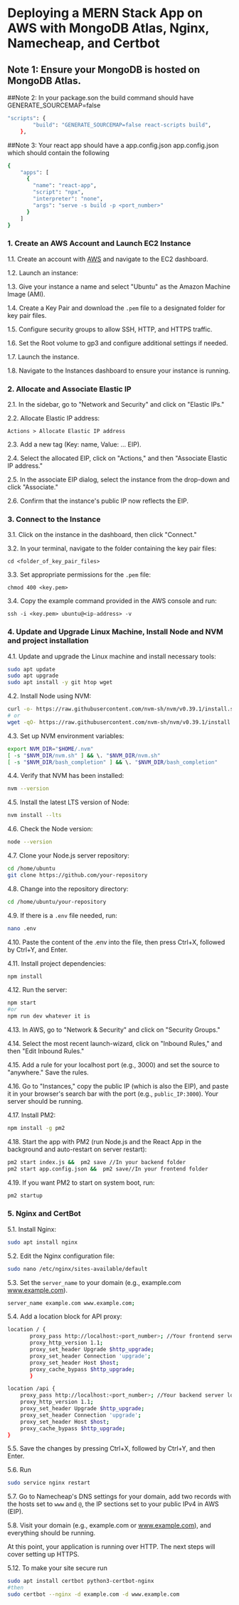# Deploying a MERN Stack App on AWS with MongoDB Atlas, Nginx, Namecheap, and Certbot

## Note 1: Ensure your MongoDB is hosted on MongoDB Atlas.

##Note 2: In your package.son the build command should have GENERATE_SOURCEMAP=false

```bash
"scripts": {
        "build": "GENERATE_SOURCEMAP=false react-scripts build",
    },
```

##Note 3: Your react app should have a app.config.json
app.config.json which should contain the following
```bash
{
    "apps": [
      {
        "name": "react-app",
        "script": "npx",
        "interpreter": "none",
        "args": "serve -s build -p <port_number>"
      }
    ]
}
```

### 1. Create an AWS Account and Launch EC2 Instance

1.1. Create an account with [AWS](https://aws.amazon.com/) and navigate to the EC2 dashboard.

1.2. Launch an instance:

1.3. Give your instance a name and select "Ubuntu" as the Amazon Machine Image (AMI).

1.4. Create a Key Pair and download the `.pem` file to a designated folder for key pair files.

1.5. Configure security groups to allow SSH, HTTP, and HTTPS traffic.

1.6. Set the Root volume to gp3 and configure additional settings if needed.

1.7. Launch the instance.

1.8. Navigate to the Instances dashboard to ensure your instance is running.

### 2. Allocate and Associate Elastic IP

2.1. In the sidebar, go to "Network and Security" and click on "Elastic IPs."

2.2. Allocate Elastic IP address:
 ```
 Actions > Allocate Elastic IP address
 ```

2.3. Add a new tag (Key: name, Value: ... EIP).

2.4. Select the allocated EIP, click on "Actions," and then "Associate Elastic IP address."

2.5. In the associate EIP dialog, select the instance from the drop-down and click "Associate."

2.6. Confirm that the instance's public IP now reflects the EIP.

### 3. Connect to the Instance

3.1. Click on the instance in the dashboard, then click "Connect."

3.2. In your terminal, navigate to the folder containing the key pair files:
 ```
 cd <folder_of_key_pair_files>
 ```

3.3. Set appropriate permissions for the `.pem` file:
 ```
 chmod 400 <key.pem>
 ```

3.4. Copy the example command provided in the AWS console and run:
 ```
 ssh -i <key.pem> ubuntu@<ip-address> -v
 ```

### 4. Update and Upgrade Linux Machine, Install Node and NVM and project installation

4.1. Update and upgrade the Linux machine and install necessary tools:
 ```bash
 sudo apt update
 sudo apt upgrade
 sudo apt install -y git htop wget
 ```

4.2. Install Node using NVM:
 ```bash
 curl -o- https://raw.githubusercontent.com/nvm-sh/nvm/v0.39.1/install.sh | bash
 # or
 wget -qO- https://raw.githubusercontent.com/nvm-sh/nvm/v0.39.1/install.sh | bash
 ```

4.3. Set up NVM environment variables:
 ```bash
 export NVM_DIR="$HOME/.nvm"
 [ -s "$NVM_DIR/nvm.sh" ] && \. "$NVM_DIR/nvm.sh"
 [ -s "$NVM_DIR/bash_completion" ] && \. "$NVM_DIR/bash_completion"
 ```

4.4. Verify that NVM has been installed:
 ```bash
 nvm --version
 ```

4.5. Install the latest LTS version of Node:
 ```bash
 nvm install --lts
 ```

4.6. Check the Node version:
 ```bash
 node --version
 ```

4.7. Clone your Node.js server repository:
 ```bash
 cd /home/ubuntu
 git clone https://github.com/your-repository
 ```

4.8. Change into the repository directory:
 ```bash
 cd /home/ubuntu/your-repository
 ```

4.9. If there is a `.env` file needed, run:
 ```bash
 nano .env
 ```

4.10. Paste the content of the .env into the file, then press Ctrl+X, followed by Ctrl+Y, and Enter.

4.11. Install project dependencies:
 ```bash
 npm install
 ```

4.12. Run the server:
 ```bash
 npm start
#or
npm run dev whatever it is
 ```

4.13. In AWS, go to "Network & Security" and click on "Security Groups."

4.14. Select the most recent launch-wizard, click on "Inbound Rules," and then "Edit Inbound Rules."

4.15. Add a rule for your localhost port (e.g., 3000) and set the source to "anywhere." Save the rules.

4.16. Go to "Instances," copy the public IP (which is also the EIP), and paste it in your browser's search bar with the port (e.g., `public_IP:3000`). Your server should be running.

4.17. Install PM2:
 ```bash
 npm install -g pm2
 ```

4.18. Start the app with PM2 (run Node.js and the React App in the background and auto-restart on server restart):
 ```bash
 pm2 start index.js &&  pm2 save //In your backend folder
 pm2 start app.config.json &&  pm2 save//In your frontend folder
 ```

4.19. If you want PM2 to start on system boot, run:
 ```bash
 pm2 startup
 ```
### 5. Nginx and CertBot

5.1. Install Nginx:
 ```bash
 sudo apt install nginx
 ```
5.2. Edit the Nginx configuration file:
 ```bash
 sudo nano /etc/nginx/sites-available/default
 ```

5.3. Set the `server_name` to your domain (e.g., example.com www.example.com).
```bash
server_name example.com www.example.com;
```

5.4. Add a location block for API proxy:
 ```bash
location / {
        proxy_pass http://localhost:<port_number>; //Your frontend server localhost
        proxy_http_version 1.1;
        proxy_set_header Upgrade $http_upgrade;
        proxy_set_header Connection 'upgrade';
        proxy_set_header Host $host;
        proxy_cache_bypass $http_upgrade;
        }

 location /api {
     proxy_pass http://localhost:<port_number>; //Your backend server localhost
     proxy_http_version 1.1;
     proxy_set_header Upgrade $http_upgrade;
     proxy_set_header Connection 'upgrade';
     proxy_set_header Host $host;
     proxy_cache_bypass $http_upgrade;
 }
 ```

5.5. Save the changes by pressing Ctrl+X, followed by Ctrl+Y, and then Enter.

5.6. Run
 ```bash
 sudo service nginx restart
 ```

5.7. Go to Namecheap's DNS settings for your domain, add two records with the hosts set to `www` and `@`, the IP sections set to your public IPv4 in AWS (EIP).

5.8. Visit your domain (e.g., example.com or www.example.com), and everything should be running.

At this point, your application is running over HTTP. The next steps will cover setting up HTTPS.

5.12. To make your site secure run
```bash
sudo apt install certbot python3-certbot-nginx
#then
sudo certbot --nginx -d example.com -d www.example.com
```
